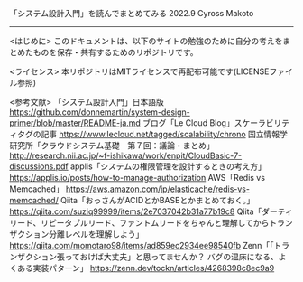 「システム設計入門」を読んでまとめてみる
2022.9 Cyross Makoto

---

<はじめに>
このドキュメントは、以下のサイトの勉強のために自分の考えをまとめたものを保存・共有するためのリポジトリです。

<ライセンス>
本リポジトリはMITライセンスで再配布可能です(LICENSEファイル参照)

<参考文献>
「システム設計入門」日本語版
https://github.com/donnemartin/system-design-primer/blob/master/README-ja.md
ブログ「Le Cloud Blog」スケーラビリティタグの記事
https://www.lecloud.net/tagged/scalability/chrono
国立情報学研究所「クラウドシステム基礎　第７回：議論・まとめ」
http://research.nii.ac.jp/~f-ishikawa/work/enpit/CloudBasic-7-discussions.pdf
applis「システムの権限管理を設計するときの考え方」
https://applis.io/posts/how-to-manage-authorization
AWS「Redis vs Memcached」
https://aws.amazon.com/jp/elasticache/redis-vs-memcached/
Qiita「おっさんがACIDとかBASEとかまとめておく。」
https://qiita.com/suziq99999/items/2e7037042b31a77b19c8
Qiita「ダーティリード、リピータブルリード、ファントムリードをちゃんと理解してからトランザクション分離レベルを理解しよう」
https://qiita.com/momotaro98/items/ad859ec2934ee98540fb
Zenn「「トランザクション張っておけば大丈夫」と思ってませんか？ バグの温床になる、よくある実装パターン」
https://zenn.dev/tockn/articles/4268398c8ec9a9
